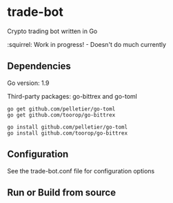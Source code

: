 
# trade-bot
Crypto trading bot written in Go

:squirrel: Work in progress! - Doesn't do much currently

## Dependencies

Go version: 1.9

Third-party packages: go-bittrex and go-toml
```
go get github.com/pelletier/go-toml
go get github.com/toorop/go-bittrex

go install github.com/pelletier/go-toml
go install github.com/toorop/go-bittrex
```
## Configuration

See the trade-bot.conf file for configuration options

## Run or Build from source
